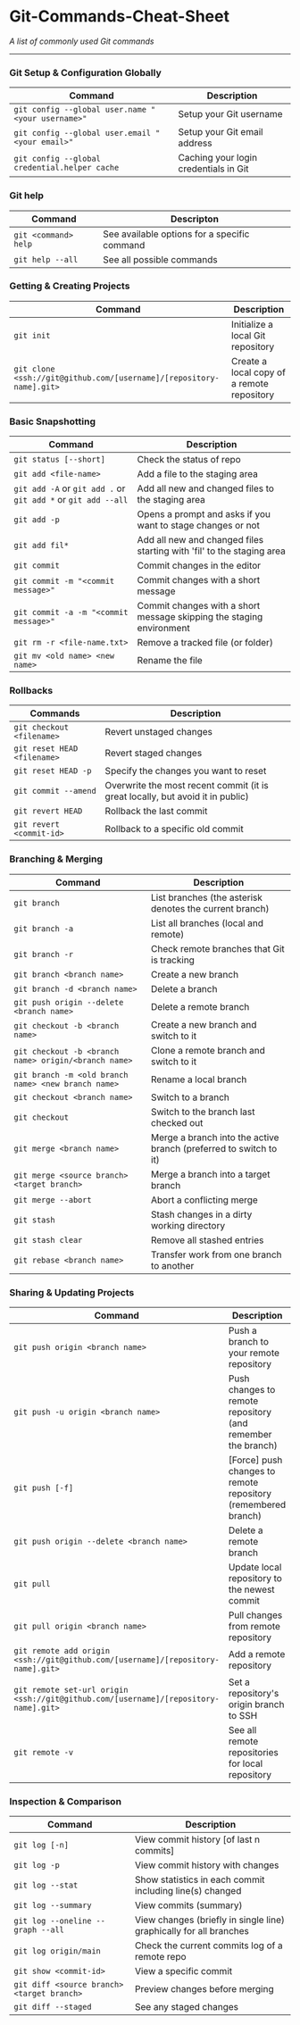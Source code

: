 # Git-Commands-Cheat-Sheet
_A list of commonly used Git commands_

___


### Git Setup & Configuration Globally
| Command | Description |
| ------- | ----------- |
| `git config --global user.name "<your username>"` | Setup your Git username |
| `git config --global user.email "<your email>"` | Setup your Git email address |
| `git config --global credential.helper cache` | Caching your login credentials in Git |


### Git help
| Command | Descripton |
| ------- | ---------- |
| `git <command> help` | See available options for a specific command |
| `git help --all` | See all possible commands |


### Getting & Creating Projects
| Command | Description |
| ------- | ----------- |
| `git init` | Initialize a local Git repository |
| `git clone <ssh://git@github.com/[username]/[repository-name].git>` | Create a local copy of a remote repository |


### Basic Snapshotting
| Command | Description |
| ------- | ----------- |
| `git status [--short]` | Check the status of repo |
| `git add <file-name>` | Add a file to the staging area |
| `git add -A` or `git add .` or `git add *` or `git add --all` | Add all new and changed files to the staging area |
| `git add -p` | Opens a prompt and asks if you want to stage changes or not |
| `git add fil*` | Add all new and changed files starting with 'fil' to the staging area |
| `git commit` | Commit changes in the editor |
| `git commit -m "<commit message>"` | Commit changes with a short message |
| `git commit -a -m "<commit message>"` | Commit changes with a short message skipping the staging environment |
| `git rm -r <file-name.txt>` | Remove a tracked file (or folder) |
| `git mv <old name> <new name>` | Rename the file |


### Rollbacks
| Commands | Description |
| -------- | ----------- |
| `git checkout <filename>` | Revert unstaged changes |
| `git reset HEAD <filename>` | Revert staged changes |
| `git reset HEAD -p` | Specify the changes you want to reset |
| `git commit --amend` | Overwrite the most recent commit (it is great locally, but avoid it in public) |
| `git revert HEAD` | Rollback the last commit |
| `git revert <commit-id>` | Rollback to a specific old commit |


### Branching & Merging
| Command | Description |
| ------- | ----------- |
| `git branch` | List branches (the asterisk denotes the current branch) |
| `git branch -a` | List all branches (local and remote) |
| `git branch -r` | Check remote branches that Git is tracking |
| `git branch <branch name>` | Create a new branch |
| `git branch -d <branch name>` | Delete a branch |
| `git push origin --delete <branch name>` | Delete a remote branch |
| `git checkout -b <branch name>` | Create a new branch and switch to it |
| `git checkout -b <branch name> origin/<branch name>` | Clone a remote branch and switch to it |
| `git branch -m <old branch name> <new branch name>` | Rename a local branch |
| `git checkout <branch name>` | Switch to a branch |
| `git checkout` | Switch to the branch last checked out |
| `git merge <branch name>` | Merge a branch into the active branch (preferred to switch to it) |
| `git merge <source branch> <target branch>` | Merge a branch into a target branch |
| `git merge --abort` | Abort a conflicting merge |
| `git stash` | Stash changes in a dirty working directory |
| `git stash clear` | Remove all stashed entries |
| `git rebase <branch name>` | Transfer work from one branch to another |


### Sharing & Updating Projects
| Command | Description |
| ------- | ----------- |
| `git push origin <branch name>` | Push a branch to your remote repository |
| `git push -u origin <branch name>` | Push changes to remote repository (and remember the branch) |
| `git push [-f]` | [Force] push changes to remote repository (remembered branch) |
| `git push origin --delete <branch name>` | Delete a remote branch |
| `git pull` | Update local repository to the newest commit |
| `git pull origin <branch name>` | Pull changes from remote repository |
| `git remote add origin <ssh://git@github.com/[username]/[repository-name].git>` | Add a remote repository |
| `git remote set-url origin <ssh://git@github.com/[username]/[repository-name].git>` | Set a repository's origin branch to SSH |
| `git remote -v` | See all remote repositories for local repository |


### Inspection & Comparison
| Command | Description |
| ------- | ----------- |
| `git log [-n]` | View commit history [of last n commits] |
| `git log -p` | View commit history with changes |
| `git log --stat` | Show statistics in each commit including line(s) changed |
| `git log --summary` | View commits (summary) |
| `git log --oneline --graph --all` | View changes (briefly in single line) graphically for all branches |
| `git log origin/main` | Check the current commits log of a remote repo |
| `git show <commit-id>` | View a specific commit |
| `git diff <source branch> <target branch>` | Preview changes before merging |
| `git diff --staged` | See any staged changes |
